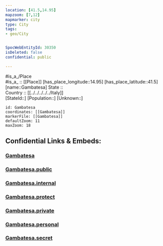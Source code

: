```yaml
---
location: [41.5,14.95] 
mapzoom: [7,12] 
mapmarker: city 
type: City
tags:
- geo/City


SpocWebEntityId: 30350
isDeleted: false
confidential: public

---
```

#is_a_/Place  
#is_a_ :: [[Place]] 
[has_place_longitude::14.95] 
[has_place_latitude::41.5] 
[name::Gambatesa] 
State ::  
Country :: [[../../../../../Italy]]  
[StateId::] 
[Population::] 
[Unknown::] 


```leaflet
id: Gambatesa
coordinates: [[Gambatesa]] 
markerFile: [[Gambatesa]] 
defaultZoom: 11 
maxZoom: 18
```


## Confidential Links & Embeds: 

### [Gambatesa](/_Standards/Earth/Continent/Europe/Europe~South/Italy/regions~Italy/Molise/Campobasso.Province/City/Gambatesa.md) 

### [Gambatesa.public](/_public/Earth/Continent/Europe/Europe~South/Italy/regions~Italy/Molise/Campobasso.Province/City/Gambatesa.public.md) 

### [Gambatesa.internal](/_internal/Earth/Continent/Europe/Europe~South/Italy/regions~Italy/Molise/Campobasso.Province/City/Gambatesa.internal.md) 

### [Gambatesa.protect](/_protect/Earth/Continent/Europe/Europe~South/Italy/regions~Italy/Molise/Campobasso.Province/City/Gambatesa.protect.md) 

### [Gambatesa.private](/_private/Earth/Continent/Europe/Europe~South/Italy/regions~Italy/Molise/Campobasso.Province/City/Gambatesa.private.md) 

### [Gambatesa.personal](/_personal/Earth/Continent/Europe/Europe~South/Italy/regions~Italy/Molise/Campobasso.Province/City/Gambatesa.personal.md) 

### [Gambatesa.secret](/_secret/Earth/Continent/Europe/Europe~South/Italy/regions~Italy/Molise/Campobasso.Province/City/Gambatesa.secret.md)

